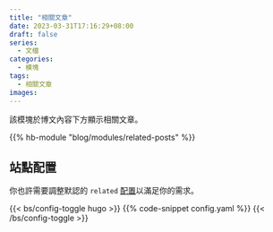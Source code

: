 ```yaml
---
title: "相關文章"
date: 2023-03-31T17:16:29+08:00
draft: false
series:
  - 文檔
categories:
  - 模塊
tags:
  - 相關文章
images:
---
```


該模塊於博文內容下方顯示相關文章。

<!--more-->

{{% hb-module "blog/modules/related-posts" %}}

## 站點配置

你也許需要調整默認的 `related` [配置](https://gohugo.io/content-management/related/#configure-related-content)以滿足你的需求。

{{< bs/config-toggle hugo >}}
{{% code-snippet config.yaml %}}
{{< /bs/config-toggle >}}
